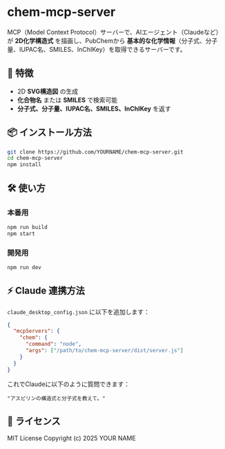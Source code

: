 # chem-mcp-server

MCP（Model Context Protocol）サーバーで、AIエージェント（Claudeなど）が **2D化学構造式** を描画し、PubChemから **基本的な化学情報**（分子式、分子量、IUPAC名、SMILES、InChIKey）を取得できるサーバーです。

## 🚀 特徴

- 2D **SVG構造図** の生成
- **化合物名** または **SMILES** で検索可能
- **分子式、分子量、IUPAC名、SMILES、InChIKey** を返す

## 📦 インストール方法

```bash
git clone https://github.com/YOURNAME/chem-mcp-server.git
cd chem-mcp-server
npm install
```

## 🛠 使い方

### 本番用

```bash
npm run build
npm start
```

### 開発用

```bash
npm run dev
```

## ⚡ Claude 連携方法

`claude_desktop_config.json` に以下を追加します：

```json
{
  "mcpServers": {
    "chem": {
      "command": "node",
      "args": ["/path/to/chem-mcp-server/dist/server.js"]
    }
  }
}
```

これでClaudeに以下のように質問できます：

```basg
"アスピリンの構造式と分子式を教えて。"
```

## 📜 ライセンス

MIT License
Copyright (c) 2025 YOUR NAME
